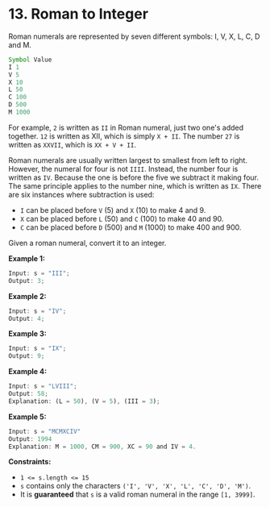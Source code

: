 # 13. Roman to Integer

Roman numerals are represented by seven different symbols: I, V, X, L, C, D and M.

```js
Symbol Value
I 1
V 5
X 10
L 50
C 100
D 500
M 1000
```

For example, `2` is written as `II` in Roman numeral, just two one's added together. `12` is written as XII, which is simply `X + II`. The number `27` is written as `XXVII`, which is `XX + V + II`.

Roman numerals are usually written largest to smallest from left to right. However, the numeral for four is not `IIII`. Instead, the number four is written as `IV`. Because the one is before the five we subtract it making four. The same principle applies to the number nine, which is written as `IX`. There are six instances where subtraction is used:

- `I` can be placed before `V` (5) and `X` (10) to make 4 and 9.
- `X` can be placed before `L` (50) and `C` (100) to make 40 and 90.
- `C` can be placed before `D` (500) and `M` (1000) to make 400 and 900.

Given a roman numeral, convert it to an integer.

**Example 1:**

```js
Input: s = "III";
Output: 3;
```

**Example 2:**

```js
Input: s = "IV";
Output: 4;
```

**Example 3:**

```js
Input: s = "IX";
Output: 9;
```

**Example 4:**

```js
Input: s = "LVIII";
Output: 58;
Explanation: (L = 50), (V = 5), (III = 3);
```

**Example 5:**

```js
Input: s = "MCMXCIV"
Output: 1994
Explanation: M = 1000, CM = 900, XC = 90 and IV = 4.
```

**Constraints:**

- `1 <= s.length <= 15`
- `s` contains only the characters `('I', 'V', 'X', 'L', 'C', 'D', 'M')`.
- It is **guaranteed** that `s` is a valid roman numeral in the range `[1, 3999]`.
